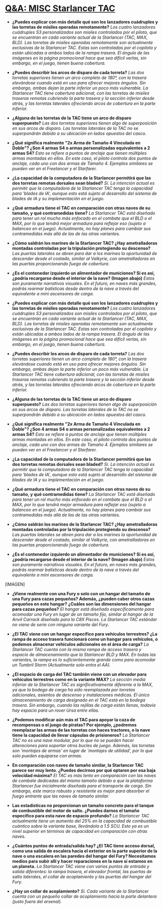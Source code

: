 # [Q&A: MISC Starlancer TAC](<https://robertsspaceindustries.com/comm-link/engineering/20286-Q-A-MISC-Starlancer-TAC>)

- **¿Puedes explicar con más detalle qué son los lanzadores cuádruples y las torretas de misiles operadas remotamente?**
*Los cuatro lanzadores cuádruples S3 personalizados son misiles controlados por el piloto, que se encuentran en cada variante actual de la Starlancer (TAC, MAX, BLD). Las torretas de misiles operadas remotamente son actualmente exclusivas de la Starlancer TAC. Estas son controladas por el copiloto y están ubicadas a ambos lados de la rampa trasera. El ángulo de las imágenes en la página promocional hace que sea difícil verlas, sin embargo, en el juego, tienen buena cobertura.*

- **¿Puedes describir los arcos de disparo de cada torreta?**
*Las dos torretas superiores tienen un arco completo de 180°, con la trasera elevándose cuando está en uso para ofrecer mejores ángulos. Sin embargo, ambas dejan la parte inferior un poco más vulnerable. La Starlancer TAC tiene cobertura adicional, con las torretas de misiles traseras remotas cubriendo la parte trasera y la sección inferior desde atrás, y las torretas laterales ofreciendo arcos de cobertura en la parte inferior.*

- **¿Alguna de las torretas de la TAC tiene un arco de disparo superpuesto?**
*Las dos torretas superiores tienen algo de superposición en sus arcos de disparo. Las torretas laterales de la TAC no se superpondrán debido a su ubicación en lados opuestos del casco.*

- **¿Qué significa realmente "2x Arma de Tamaño 4 Vinculada en Doble"? ¿Son 4 armas S4 o armas personalizadas equivalentes a 2 armas S4?**
*Esto se refiere a puntos de anclaje que tienen múltiples armas montadas en ellos. En este caso, el piloto controla dos puntos de anclaje, cada uno con dos armas de Tamaño 4. Ejemplos similares se pueden ver en el Freelancer y el Starfarer.*

- **¿La capacidad de la computadora de la Starlancer permitirá que las dos torretas remotas dorsales sean bladed?**
*Sí. La intención actual es permitir que la computadora de la Starlancer TAC tenga la capacidad para 'blades de IA', aunque esto está sujeto al desarrollo del sistema de blades de IA y su implementación en el juego.*

- **¿Qué armadura tiene el TAC en comparación con otras naves de su tamaño, y qué contramedidas tiene?**
*La Starlancer TAC está diseñado para tener un rol mucho más enfocado en el combate que el BLD o el MAX, por lo que tendrá mejor armadura para reflejar eso (sujeto a balanceo en el juego). Actualmente, no hay planes para cambiar sus contramedidas más allá de las de las otras variantes.*

- **¿Cómo saldrán los marines de la Starlancer TAC? ¿Hay ametralladoras montadas controladas por la tripulación protegiendo su descenso?**
*Las puertas laterales se abren para dar a los marines la oportunidad de descender desde el costado, similar al Valkyrie, con ametralladoras en las puertas proporcionando fuego de cobertura.*

- **¿Es el contenedor izquierdo un alimentador de municiones? Si es así, ¿podría recargarse desde el interior de la nave? (Imagen abajo)**
*Estos son puramente narrativos visuales. En el futuro, en naves más grandes, podrás rearmar balísticas desde dentro de la nave a través del equivalente a mini ascensores de carga.*

- **¿Puedes explicar con más detalle qué son los lanzadores cuádruples y las torretas de misiles operadas remotamente?**
*Los cuatro lanzadores cuádruples S3 personalizados son misiles controlados por el piloto, que se encuentran en cada variante actual de la Starlancer (TAC, MAX, BLD). Las torretas de misiles operadas remotamente son actualmente exclusivas de la Starlancer TAC. Estas son controladas por el copiloto y están ubicadas a ambos lados de la rampa trasera. El ángulo de las imágenes en la página promocional hace que sea difícil verlas, sin embargo, en el juego, tienen buena cobertura.*

- **¿Puedes describir los arcos de disparo de cada torreta?**
*Las dos torretas superiores tienen un arco completo de 180°, con la trasera elevándose cuando está en uso para ofrecer mejores ángulos. Sin embargo, ambas dejan la parte inferior un poco más vulnerable. La Starlancer TAC tiene cobertura adicional, con las torretas de misiles traseras remotas cubriendo la parte trasera y la sección inferior desde atrás, y las torretas laterales ofreciendo arcos de cobertura en la parte inferior.*

- **¿Alguna de las torretas de la TAC tiene un arco de disparo superpuesto?**
*Las dos torretas superiores tienen algo de superposición en sus arcos de disparo. Las torretas laterales de la TAC no se superpondrán debido a su ubicación en lados opuestos del casco.*

- **¿Qué significa realmente "2x Arma de Tamaño 4 Vinculada en Doble"? ¿Son 4 armas S4 o armas personalizadas equivalentes a 2 armas S4?**
*Esto se refiere a puntos de anclaje que tienen múltiples armas montadas en ellos. En este caso, el piloto controla dos puntos de anclaje, cada uno con dos armas de Tamaño 4. Ejemplos similares se pueden ver en el Freelancer y el Starfarer.*

- **¿La capacidad de la computadora de la Starlancer permitirá que las dos torretas remotas dorsales sean bladed?**
*Sí. La intención actual es permitir que la computadora de la Starlancer TAC tenga la capacidad para 'blades de IA', aunque esto está sujeto al desarrollo del sistema de blades de IA y su implementación en el juego.*

- **¿Qué armadura tiene el TAC en comparación con otras naves de su tamaño, y qué contramedidas tiene?**
*La Starlancer TAC está diseñado para tener un rol mucho más enfocado en el combate que el BLD o el MAX, por lo que tendrá mejor armadura para reflejar eso (sujeto a balanceo en el juego). Actualmente, no hay planes para cambiar sus contramedidas más allá de las de las otras variantes.*

- **¿Cómo saldrán los marines de la Starlancer TAC? ¿Hay ametralladoras montadas controladas por la tripulación protegiendo su descenso?**
*Las puertas laterales se abren para dar a los marines la oportunidad de descender desde el costado, similar al Valkyrie, con ametralladoras en las puertas proporcionando fuego de cobertura.*

- **¿Es el contenedor izquierdo un alimentador de municiones? Si es así, ¿podría recargarse desde el interior de la nave? (Imagen abajo)**
*Estos son puramente narrativos visuales. En el futuro, en naves más grandes, podrás rearmar balísticas desde dentro de la nave a través del equivalente a mini ascensores de carga.*

[IMAGEN]

- **¿Viene realmente con una Fury o solo con un hangar del tamaño de una Fury para cazas pequeños? Además, ¿pueden caber otros cazas pequeños en este hangar? ¿Cuáles son las dimensiones del hangar para cazas pequeños?**
*El hangar está diseñado específicamente para acomodar una Fury en lugar de un tamaño fijo, similar al hangar de la Anvil Carrack diseñado para la C8X Pisces. La Starlancer TAC estándar no viene de serie con ninguna variante del Fury.*

- **¿El TAC viene con un hangar específico para vehículos terrestres? ¿La rampa de acceso trasera funcionará como un hangar para vehículos, o podemos almacenar vehículos adicionales en el área de carga?**
*La Starlancer TAC cuenta con la misma rampa de acceso trasera y espacio de almacenamiento que la Starlancer BLD y MAX. En todas las variantes, la rampa es lo suficientemente grande como para acomodar un Tumbril Storm (Actualmente solo entra el AA).*

- **¿El espacio de carga del TAC también viene con un elevador para vehículos terrestres como en la variante MAX?**
*La sección media inferior de la Starlancer TAC es significativamente diferente a la MAX, ya que la bodega de carga ha sido reemplazada por torretas adicionales, asientos de descenso y instalaciones médicas. El único almacenamiento de carga designado en el TAC está en la bodega trasera. Sin embargo, cuando las rejillas de carga están llenas, todavía hay espacio para un rover Ursa entre ellas.*

- **¿Podemos modificar aún más el TAC para apoyar la caza de recompensas o el juego de piratas? Por ejemplo, ¿podremos reemplazar las armas de las torretas con haces tractores, o la nave tiene la capacidad de llevar cápsulas de prisioneros?**
*La Starlancer TAC no es una nave modular, por lo que no se pueden hacer alteraciones para soportar otros bucles de juego. Además, las torretas son 'montajes de armas' en lugar de 'montajes de utilidad', por lo que solo pueden equiparse con armas.*

- **En comparación con naves de tamaño similar, la Starlancer TAC parece ser muy lento. ¿Puedes decirnos por qué optaron por esa baja velocidad máxima?**
*El TAC es más lento en comparación con las naves de combate dedicadas del mismo tamaño debido a que la plataforma Starlancer fue inicialmente diseñada para el transporte de carga. Sin embargo, este marco robusto y resistente es mejor para absorber el fuego entrante que las naves de tamaño similar.*

- **Las estadísticas no proporcionan un tamaño concreto para el tanque de combustible del motor de salto. ¿Puedes darnos el tamaño específico para esta nave de espacio profundo?**
*La Starlancer TAC actualmente tiene un aumento del 25% en la capacidad de combustible cuántico sobre la variante base, llevándola a 1.5 SCU. Esto ya es un nivel superior en términos de capacidad en comparación con otras naves.*

- **¿Cuántos puntos de entrada/salida hay? ¿El TAC tiene acceso dorsal, como una salida de escalera hacia el exterior en la parte superior de la nave o una escalera en las paredes del hangar del Fury? Necesitamos medios para subir allí y hacer reparaciones en la nave si estamos en un planeta.**
*La Starlancer TAC viene con varios puntos de entrada y salida diferentes: la rampa trasera, el elevador frontal, las puertas de salto laterales, el collar de acoplamiento y las puertas del hangar del Fury.*

- **¿Hay un collar de acoplamiento?**
*Sí. Cada variante de la Starlancer cuenta con un pequeño collar de acoplamiento hacia la parte delantera (justo fuera del arsenal).*